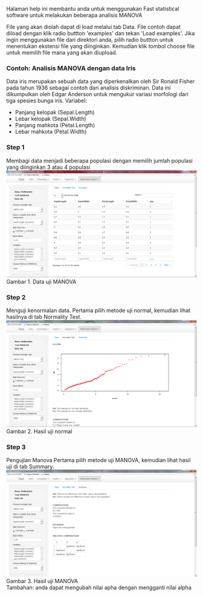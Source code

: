 Halaman help ini membantu anda untuk menggunakan Fast statistical software untuk melakukan beberapa analisis MANOVA

File yang akan diolah dapat di load melalui tab Data. 
File contoh dapat diload dengan klik radio buttton 'examples' dan tekan 'Load examples'.
Jika ingin menggunakan file dari direktori anda, pilih radio buttton untuk menentukan ekstensi file yang diinginkan. Kemudian klik tombol choose file untuk memilih file mana yang akan diupload.

### Contoh: Analisis MANOVA dengan data Iris
Data iris merupakan sebuah data yang diperkenalkan oleh Sir Ronald Fisher pada tahun 1936 sebagai contoh dari analisis diskriminan. Data ini dikumpulkan oleh Edgar Anderson untuk mengukur variasi morfologi dari tiga spesies bunga iris.
Variabel: 
- Panjang kelopak (Sepal.Length)
- Lebar kelopak (Sepal.Width)
- Panjang mahkota (Petal.Length) 
- Lebar mahkota (Petal.Width)

### Step 1
Membagi data menjadi beberapa populasi dengan memilih jumlah populasi yang diinginkan 3 atau 4 populasi
![MANOVA - Data](figures/data_manova.png)<br/>
Gambar 1. Data uji MANOVA

### Step 2
Menguji kenormalan data.
Pertama pilih metode uji normal, kemudian lihat hasilnya di tab Normality Test.
![Manova - Normality](figures/mvn.png)<br/>
Gambar 2. Hasil uji normal

### Step 3
Pengujian Manova
Pertama pilih metode uji MANOVA, kemudian lihat hasil uji di tab Summary.
![Manova - Summary](figures/summary_manova.png)<br/>
Gambar 3. Hasil uji MANOVA<br/>
Tambahan: anda dapat mengubah nilai apha dengan mengganti nilai alpha